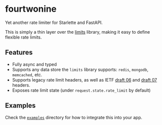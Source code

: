 # fourtwonine

Yet another rate limiter for Starlette and FastAPI.

This is simply a thin layer over the [limits](https://limits.readthedocs.io/en/stable/quickstart.html)
library, making it easy to define flexible rate limits.

## Features
- Fully async and typed
- Supports any data store the `limits` library supports: `redis`, `mongodb`, `memcached`, etc.
- Supports legacy rate limit headers, as well as IETF [draft 06](https://datatracker.ietf.org/doc/html/draft-ietf-httpapi-ratelimit-headers-06)
and [draft 07](https://datatracker.ietf.org/doc/html/draft-ietf-httpapi-ratelimit-headers-07) headers.
- Exposes rate limit state (under `request.state.rate_limit` by default)

## Examples
Check the [`examples`](examples) directory for how to integrate this into your app.
